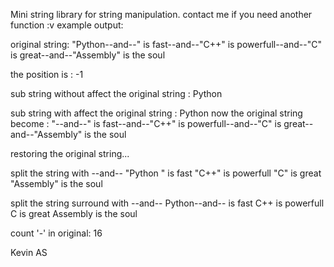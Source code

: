 
Mini string library for string manipulation. contact me if you need another function :v
example output:

original string:  "Python--and--" is fast--and--"C++" is powerfull--and--"C" is great--and--"Assembly" is the soul 


the position is : -1



sub string without affect the original string : Python



sub string with affect the original string : Python
now the original string become :  "--and--" is fast--and--"C++" is powerfull--and--"C" is great--and--"Assembly" is the soul 



restoring the original string...



split the string with --and--
 "Python
" is fast
"C++" is powerfull
"C" is great
"Assembly" is the soul 



split the string surround with --and--
 Python--and-- is fast
C++ is powerfull
C is great
Assembly is the soul 



count '-' in original: 16


Kevin AS
